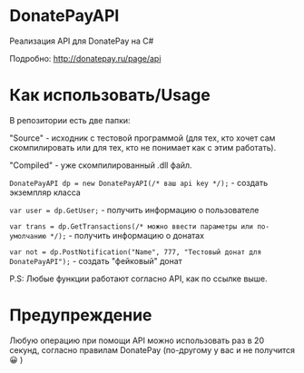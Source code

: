 # DonatePayAPI
Реализация API для DonatePay на C#

Подробно: http://donatepay.ru/page/api

# Как использовать/Usage
В репозитории есть две папки:

"Source" - исходник с тестовой программой (для тех, кто хочет сам скомпилировать или для тех, кто не понимает как с этим работать).

"Compiled" - уже скомпилированный .dll файл.


`DonatePayAPI dp = new DonatePayAPI(/* ваш api key */);` - создать экземпляр класса

`var user = dp.GetUser;` - получить информацию о пользователе

`var trans = dp.GetTransactions(/* можно ввести параметры или по-умолчанию */);` - получить информацию о донатах

`var not = dp.PostNotification("Name", 777, "Тестовый донат для DonatePayAPI");` - создать "фейковый" донат

P.S: Любые функции работают согласно API, как по ссылке выше.

# Предупреждение
Любую операцию при помощи API можно использовать раз в 20 секунд, согласно правилам DonatePay (по-другому у вас и не получится 😀 )
